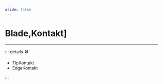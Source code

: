 ```yaml
---
aside: false
---
```

# Blade,<motor>Kontakt</motor>]</py>

---

<!-- =================================================== -->
<!-- =================================================== -->
<!-- =================================================== -->
<!-- =================================================== -->
<!-- =================================================== -->
::: details 🛠

- TipKontakt
- EdgeKontakt

:::
